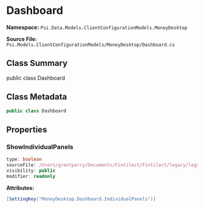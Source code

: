 # Dashboard

**Namespace:** `Psi.Data.Models.ClientConfigurationModels.MoneyDesktop`

**Source File:** `Psi.Models.ClientConfigurationModels/MoneyDesktop/Dashboard.cs`

## Class Summary

public class Dashboard

## Class Metadata

```typescript
public class Dashboard
```

## Properties

### ShowIndividualPanels

```typescript
type: boolean
sourceFile: /Users/grantparry/Documents/Fintilect/Fintilect/legacy/legacy-apis/Psi.Models.ClientConfigurationModels/MoneyDesktop/Dashboard.cs
visibility: public
modifier: readonly
```

**Attributes:**
```csharp
[SettingKey("MoneyDesktop.Dashboard.IndividualPanels")]
```
